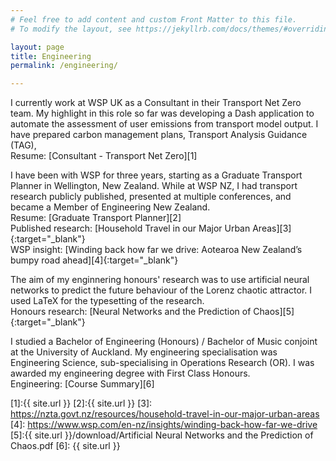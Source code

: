 ```yaml
---
# Feel free to add content and custom Front Matter to this file.
# To modify the layout, see https://jekyllrb.com/docs/themes/#overriding-theme-defaults

layout: page
title: Engineering
permalink: /engineering/

---
```


I currently work at WSP UK as a Consultant in their Transport Net Zero team. My highlight in this role so far was developing a Dash application to automate the assessment of user emissions from transport model output. I have prepared carbon management plans, Transport Analysis Guidance (TAG), \
Resume: [Consultant - Transport Net Zero][1]

I have been with WSP for three years, starting as a Graduate Transport Planner in Wellington, New Zealand. While at WSP NZ, I had transport research publicly published, presented at multiple conferences, and became a Member of Engineering New Zealand.\
Resume: [Graduate Transport Planner][2]\
Published research: [Household Travel in our Major Urban Areas][3]{:target="_blank"}\
WSP insight: [Winding back how far we drive: Aotearoa New Zealand’s bumpy road ahead][4]{:target="_blank"}

The aim of my enginnering honours' research was to use artificial neural networks to predict the future behaviour of the Lorenz chaotic attractor. I used LaTeX for the typesetting of the research.\
Honours research: [Neural Networks and the Prediction of Chaos][5]{:target="_blank"}

I studied a Bachelor of Engineering (Honours) / Bachelor of Music conjoint at the University of Auckland. My engineering specialisation was Engineering Science, sub-specialising in Operations Research (OR). I was awarded my engineering degree with First Class Honours.\
Engineering: [Course Summary][6]



[1]:{{ site.url }}
[2]:{{ site.url }}
[3]: https://nzta.govt.nz/resources/household-travel-in-our-major-urban-areas
[4]: https://www.wsp.com/en-nz/insights/winding-back-how-far-we-drive
[5]:{{ site.url }}/download/Artificial Neural Networks and the Prediction of Chaos.pdf
[6]: {{ site.url }}
